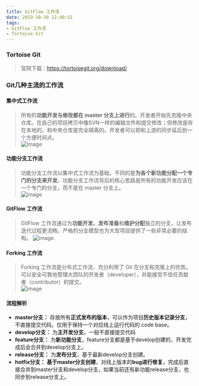 ```yaml
---
title: GitFlow 工作流   
date: 2019-10-30 22:40:51  
tags:  
- GitFlow 工作流  
- Tortoise Git  
---
```

### Tortoise Git  
> 官网下载：https://tortoisegit.org/download/  

### Git几种主流的工作流
#### 集中式工作流  
> 所有的**功能开发与修改都在 master 分支上进行**的。开发者开始先克隆中央仓库。在自己的项目拷贝中像SVN一样的编辑文件和提交修改；但修改是存在本地的，和中央仓库是完全隔离的。开发者可以把和上游的同步延后到一个方便时间点。  
![image](https://note.youdao.com/yws/api/personal/file/64CEFF1425774282A82F1E00D0FA8649?method=download&shareKey=5833170a020b4bb4651c41f983e47b37)  

#### 功能分支工作流  
> 功能分支工作流以集中式工作流为基础，不同的是**为各个新功能分配一个专门的分支来开发**。功能分支工作流背后的核心思路是所有的功能开发应该在一个专门的分支，而不是在 master 分支上。  
![image](https://note.youdao.com/yws/api/personal/file/B1701B5FAB8140FEA44B3AD7372F114E?method=download&shareKey=c879c215afd63fdabfb4884b11cb9124)  

#### GitFlow 工作流  
> GitFlow 工作流通过为**功能开发、发布准备**和**维护分配**独立的分支，让发布迭代过程更流畅。严格的分支模型也为大型项目提供了一些非常必要的结构。
![image](https://note.youdao.com/yws/api/personal/file/FB06F01E87C044949FABB9CDDE711F87?method=download&shareKey=a8fe1902c3daa4a33ea992469f5fa276)

#### Forking 工作流  
> Forking 工作流是分布式工作流，充分利用了 Git 在分支和克隆上的优势。可以安全可靠地管理大团队的开发者（developer），并能接受不信任贡献者（contributor）的提交。  
![image](https://note.youdao.com/yws/api/personal/file/C89D9EEB7E08493380A8964FE4424739?method=download&shareKey=432315df4ddd4ba6ae44d3ee9af5724a)

#### 流程解析  

- **master分支：** 存放所有**正式发布的版本**，可以作为项目**历史版本记录分支**，不直接提交代码。仅用于保持一个对应线上运行代码的 code base。
- **develop分支：** 为**主开发分支**，一般不直接提交代码  
- **feature分支：** 为**新功能分支**，feature分支都是基于develop创建的，开发完成后会合并到develop分支上。
- **release分支：** 为**发布分支**，基于最新develop分支创建。
- **hotfix分支：** **基于master分支创建**，对线上版本的**bug进行修复**，完成后直接合并到master分支和develop分支，如果当前还有新功能release分支，也同步到release分支上。